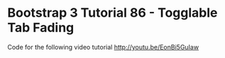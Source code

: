 Bootstrap 3 Tutorial 86 - Togglable Tab Fading
==============================================

Code for the following video tutorial http://youtu.be/EonBi5GuIaw
